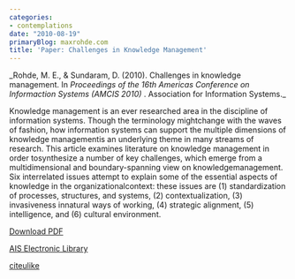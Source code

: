 ```yaml
---
categories:
- contemplations
date: "2010-08-19"
primaryBlog: maxrohde.com
title: 'Paper: Challenges in Knowledge Management'
---
```


_Rohde, M. E., & Sundaram, D. (2010). Challenges in knowledge management. In _Proceedings of the 16th Americas Conference on Informaction Systems (AMCIS 2010)_ . Association for Information Systems.\_

Knowledge management is an ever researched area in the discipline of information systems. Though the terminology mightchange with the waves of fashion, how information systems can support the multiple dimensions of knowledge managementis an underlying theme in many streams of research. This article examines literature on knowledge management in order tosynthesize a number of key challenges, which emerge from a multidimensional and boundary-spanning view on knowledgemanagement. Six interrelated issues attempt to explain some of the essential aspects of knowledge in the organizationalcontext: these issues are (1) standardization of processes, structures, and systems, (2) contextualization, (3) invasiveness innatural ways of working, (4) strategic alignment, (5) intelligence, and (6) cultural environment.

[Download PDF](http://aisel.aisnet.org/cgi/viewcontent.cgi?article=1502&context=amcis2010)

[AIS Electronic Library](http://aisel.aisnet.org/amcis2010/508/)

[citeulike](http://www.citeulike.org/user/mxro/article/7540551)
